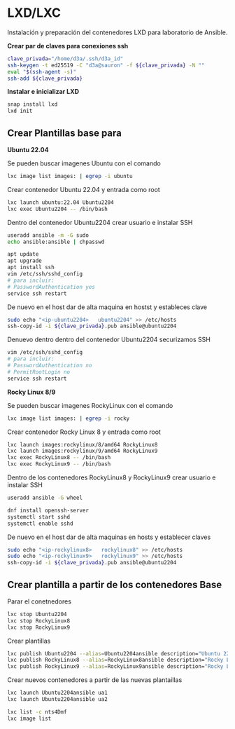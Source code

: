 # LXD/LXC

Instalación y preparación del contenedores LXD para laboratorio de Ansible.



**Crear par de claves para conexiones ssh**
```bash
clave_privada="/home/d3a/.ssh/d3a_id"
ssh-keygen -t ed25519 -C "d3a@sauron" -f ${clave_privada} -N ""
eval "$(ssh-agent -s)"
ssh-add ${clave_privada}
```


**Instalar e inicializar LXD**
```bash
snap install lxd
lxd init
```

## Crear Plantillas base para 
**Ubuntu 22.04**

Se pueden buscar imagenes Ubuntu con el comando
```bash
lxc image list images: | egrep -i ubuntu
```

Crear contenedor Ubuntu 22.04 y entrada como root
```bash
lxc launch ubuntu:22.04 Ubuntu2204
lxc exec Ubuntu2204 -- /bin/bash
```

Dentro del contenedor Ubuntu2204 crear usuario e instalar SSH
```bash
useradd ansible -m -G sudo
echo ansible:ansible | chpasswd

apt update
apt upgrade
apt install ssh
vim /etc/ssh/sshd_config
# para incluir:
# PasswordAuthentication yes
service ssh restart
```
De nuevo en el host dar de alta maquina en hostst y estableces clave 
```bash
sudo echo "<ip-ubuntu2204>   ubuntu2204" >> /etc/hosts
ssh-copy-id -i ${clave_privada}.pub ansible@ubuntu2204
```

Denuevo dentro dentro del contenedor Ubuntu2204 securizamos SSH
```bash
vim /etc/ssh/sshd_config
# para incluir:
# PasswordAuthentication no
# PermitRootLogin no
service ssh restart
```



**Rocky Linux 8/9**

Se pueden buscar imagenes RockyLinux con el comando
```bash
lxc image list images: | egrep -i rocky
```

Crear contenedor Rocky Linux 8 y entrada como root
```bash
lxc launch images:rockylinux/8/amd64 RockyLinux8
lxc launch images:rockylinux/9/amd64 RockyLinux9
lxc exec RockyLinux8 -- /bin/bash
lxc exec RockyLinux9 -- /bin/bash
```

Dentro de los contenedores RockyLinux8 y RockyLinux9 crear usuario e instalar SSH
```bash
useradd ansible -G wheel

dnf install openssh-server
systemctl start sshd
systemctl enable sshd
```

De nuevo en el host dar de alta maquinas en hosts y establecer claves 
```bash
sudo echo "<ip-rockylinux8>   rockylinux8" >> /etc/hosts
sudo echo "<ip-rockylinux9>   rockylinux9" >> /etc/hosts
ssh-copy-id -i ${clave_privada}.pub ansible@ubuntu2204
```

## Crear plantilla a partir de los contenedores Base
Parar el conetnedores
```bash
lxc stop Ubuntu2204
lxc stop RockyLinux8
lxc stop RockyLinux9
```
Crear plantillas
```bash
lxc publish Ubuntu2204 --alias=Ubuntu2204ansible description="Ubuntu 22.04 con usuario ansible"
lxc publish RockyLinux8 --alias=RockyLinux8ansible description="Rocky Linux 8 con usuario ansible"
lxc publish RockyLinux9 --alias=RockyLinux9ansible description="Rocky Linux 9 con usuario ansible"
```

Crear nuevos contenedores a partir de las nuevas plantaillas
```bash
lxc launch Ubuntu2204ansible ua1
lxc launch Ubuntu2204ansible ua2
```

```bash
lxc list -c nts4Dmf
lxc image list
```
